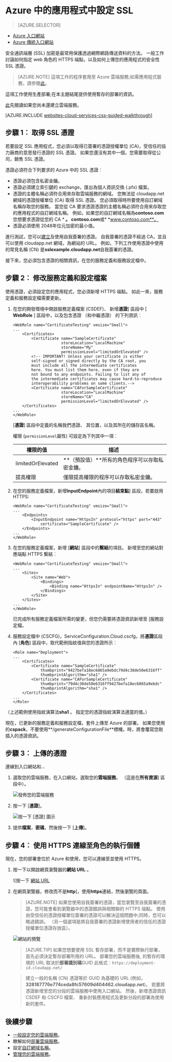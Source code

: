 <properties 
    pageTitle="針對雲端服務中設定 SSL |Microsoft Azure" 
    description="瞭解如何指定 web 角色的 HTTPS 端點，以及如何上傳您的應用程式的安全性 SSL 憑證。 這些範例使用 Azure 入口網站。" 
    services="cloud-services" 
    documentationCenter=".net" 
    authors="Thraka" 
    manager="timlt" 
    editor=""/>

<tags 
    ms.service="cloud-services" 
    ms.workload="tbd" 
    ms.tgt_pltfrm="na" 
    ms.devlang="na" 
    ms.topic="article" 
    ms.date="10/04/2016"
    ms.author="adegeo"/>




# <a name="configuring-ssl-for-an-application-in-azure"></a>Azure 中的應用程式中設定 SSL

> [AZURE.SELECTOR]
- [Azure 入口網站](cloud-services-configure-ssl-certificate-portal.md)
- [Azure 傳統入口網站](cloud-services-configure-ssl-certificate.md)

安全通訊端層 (SSL) 加密是最常用保護透過網際網路傳送資料的方法。 一般工作討論如何指定 web 角色的 HTTPS 端點，以及如何上傳您的應用程式的安全性 SSL 憑證。

> [AZURE.NOTE] 這項工作的程序套用至 Azure 雲端服務;如需應用程式服務，請參閱[此](../app-service-web/web-sites-configure-ssl-certificate.md)。

這項工作使用生產部署;在本主題結尾提供使用暫存的部署的資訊。

[此](cloud-services-how-to-create-deploy-portal.md)先閱讀如果您尚未還建立雲端服務。

[AZURE.INCLUDE [websites-cloud-services-css-guided-walkthrough](../../includes/websites-cloud-services-css-guided-walkthrough.md)]

## <a name="step-1-get-an-ssl-certificate"></a>步驟 1︰ 取得 SSL 憑證

若要設定 SSL 應用程式，您必須以取得已簽署的憑證授權單位 (CA)，受信任的協力廠商的意思發行憑證的 SSL 憑證。 如果您還沒有其中一個，您需要取得從公司，銷售 SSL 憑證。

憑證必須符合下列要求的 Azure 中的 SSL 憑證︰

-   憑證必須包含私密金鑰。
-   憑證必須建立索引鍵的 exchange，匯出為個人資訊交換 (.pfx) 檔案。
-   憑證的主體名稱必須符合用來存取雲端服務的網域。 您無法從 cloudapp.net 網域的憑證授權單位 (CA) 取得 SSL 憑證。 您必須取得時所要使用自訂網域名稱存取您的服務。 當您從 CA 要求憑證憑證的主體名稱必須符合用來存取您的應用程式的自訂網域名稱。 例如，如果您的自訂網域名稱為**contoso.com**您想要求憑證從您的 CA * **。 contoso.com**或* *www.contoso.com**。
-   憑證必須使用 2048年位元加密的最小值。

進行測試，您可以[建立](cloud-services-certs-create.md)及使用自我簽署的憑證。 自我簽署的憑證不經過 CA，並且可以使用 cloudapp.net 網域，為網站的 URL。 例如，下列工作使用憑證中使用的常見名稱 (CN) 是**sslexample.cloudapp.net**自我簽署的憑證。

接下來，您必須包含憑證的相關資訊，在您的服務定義和服務設定檔中。

<a name="modify"> </a>
## <a name="step-2-modify-the-service-definition-and-configuration-files"></a>步驟 2︰ 修改服務定義和設定檔案

使用憑證，必須設定您的應用程式，您必須新增 HTTPS 端點。 如此一來，服務定義和服務設定檔需要更新。

1.  在您的開發環境中開啟服務定義檔案 (CSDEF)、 新增**憑證**] 區段中 [ **WebRole** ] 區段中，以及包含憑證 （和中繼憑證） 的下列資訊︰

        <WebRole name="CertificateTesting" vmsize="Small">
        ...
            <Certificates>
                <Certificate name="SampleCertificate" 
                             storeLocation="LocalMachine" 
                             storeName="My"
                             permissionLevel="limitedOrElevated" />
                <!-- IMPORTANT! Unless your certificate is either
                self-signed or signed directly by the CA root, you
                must include all the intermediate certificates
                here. You must list them here, even if they are
                not bound to any endpoints. Failing to list any of
                the intermediate certificates may cause hard-to-reproduce
                interoperability problems on some clients.-->
                <Certificate name="CAForSampleCertificate"
                             storeLocation="LocalMachine"
                             storeName="CA"
                             permissionLevel="limitedOrElevated" />
            </Certificates>
        ...
        </WebRole>

    [**憑證**] 區段中定義的名稱我們憑證、 其位置，以及其所在的儲存區名稱。
    
    權限 (`permisionLevel`屬性) 可設定為下列其中一項︰

  	| 權限的值  | 描述 |
  	| ----------------  | ----------- |
  	| limitedOrElevated | **（預設值）**所有的角色程序可以存取私密金鑰。 |
  	| 提高權限          | 僅限提高權限的程序可以存取私密金鑰。|

2.  在您的服務定義檔案，新增**InputEndpoint**內的項目**結束點**] 區段，若要啟用 HTTPS:

        <WebRole name="CertificateTesting" vmsize="Small">
        ...
            <Endpoints>
                <InputEndpoint name="HttpsIn" protocol="https" port="443" 
                    certificate="SampleCertificate" />
            </Endpoints>
        ...
        </WebRole>

3.  在您的服務定義檔案，新增 [**網站**] 區段中的**繫結**的項目。 新增至您的網站對應端點 HTTPS 繫結︰

        <WebRole name="CertificateTesting" vmsize="Small">
        ...
            <Sites>
                <Site name="Web">
                    <Bindings>
                        <Binding name="HttpsIn" endpointName="HttpsIn" />
                    </Bindings>
                </Site>
            </Sites>
        ...
        </WebRole>

    已完成所有服務定義檔案所需的變更，但您仍需要將憑證資訊新增至 [服務設定檔。

4.  服務設定檔中 (CSCFG)，ServiceConfiguration.Cloud.cscfg，將**憑證**區段內 [**角色**] 區段中，取代範例指紋值與您的憑證所示︰

        <Role name="Deployment">
        ...
            <Certificates>
                <Certificate name="SampleCertificate" 
                    thumbprint="9427befa18ec6865a9ebdc79d4c38de50e6316ff" 
                    thumbprintAlgorithm="sha1" />
                <Certificate name="CAForSampleCertificate"
                    thumbprint="79d4c38de50e6316ff9427befa18ec6865a9ebdc" 
                    thumbprintAlgorithm="sha1" />
            </Certificates>
        ...
        </Role>

（上述範例使用指紋演算法**sha1** 。 指定您的憑證指紋演算法適當的值。）

現在，已更新的服務定義和服務設定檔，套件上傳至 Azure 的部署。 如果您使用的**cspack**，不要使用**/generateConfigurationFile**標幟，時，將會覆寫您剛插入的憑證資訊。

## <a name="step-3-upload-a-certificate"></a>步驟 3︰ 上傳的憑證

連線到入口網站和...

1. 選取您的雲端服務，在入口網站，選取您的**雲端服務**。 （這是在**所有資源**] 區段中）。 
    
    ![發佈您的雲端服務](media/cloud-services-configure-ssl-certificate-portal/browse.png)

2. 按一下 [**憑證**]。

    ![按一下 [憑證] 圖示](media/cloud-services-configure-ssl-certificate-portal/certificate-item.png)

3. 提供**檔案**，**密碼**，然後按一下 [**上傳**]。

## <a name="step-4-connect-to-the-role-instance-by-using-https"></a>步驟 4︰ 使用 HTTPS 連線至角色的執行個體

現在，您的部署會位於 Azure 和使用，您可以連線至並使用 HTTPS。
    
1.  按一下以開啟網頁瀏覽器的**網站 URL** 。

    ![按一下 [網站 URL](media/cloud-services-configure-ssl-certificate-portal/navigate.png)

2.  在網頁瀏覽器，修改而不是**http**]，使用**https**連結，然後瀏覽的頁面。

    >[AZURE.NOTE] 如果您使用自我簽署的憑證，當您瀏覽至自我簽署的憑證，您可能會看到瀏覽器中的憑證錯誤與相關聯的 HTTPS 端點。 使用由受信任的憑證授權單位簽署的憑證可以解決這個問題中;同時，您可以略過錯誤。 （另一個選項是將自我簽署的憑證新增使用者的信任的憑證授權單位憑證存放區）。

    ![網站的預覽](media/cloud-services-configure-ssl-certificate-portal/show-site.png)

    >[AZURE.TIP] 如果您想要使用 SSL 暫存部署，而不是實際執行部署，首先必須決定暫存部署所用的 URL。 部署您的雲端服務後, 的暫存的環境的 URL 取決於**部署識別碼**GUID 此格式︰`https://deployment-id.cloudapp.net/`  
      
    >建立一般的名稱 (CN) 憑證等於 GUID 為基礎的 URL (例如， **328187776e774ceda8fc57609d404462.cloudapp.net**)。 若要將憑證新增至您的分段的雲端服務中使用入口網站。 然後，新增憑證資訊 CSDEF 和 CSCFG 檔案、 重新封裝應用程式及更新分段的部署為使用新的套件。

## <a name="next-steps"></a>後續步驟

* [一般設定您的雲端服務](cloud-services-how-to-configure-portal.md)。
* 瞭解如何[部署雲端服務](cloud-services-how-to-create-deploy-portal.md)。
* 設定[自訂網域名稱](cloud-services-custom-domain-name-portal.md)。
* [管理您的雲端服務](cloud-services-how-to-manage-portal.md)。
